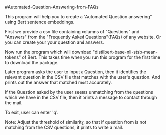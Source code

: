 #Automated-Question-Answering-from-FAQs

This program will help you to create a "Automated Question answering" using Bert sentence embeddings.

First we provide a csv file containing columns of "Questions" and "Answers" from the "Frequently Asked Questions"(FAQs) of any website.
Or you can create your your question and answers.

Now run the program which will download "distilbert-base-nli-stsb-mean-tokens" of Bert.
This takes time when you run this program for the first time to download the package.

Later program asks the user to input a Question, then it identifies the relevant question in the CSV file that matches with the user's question.
And prints out the answer that matched most accurately.

If the Question asked by the user seems unmatching from the questions which we have in the CSV file, then it prints a message to contact through the mail.

To exit, user can enter 'q'.

Note: Adjust the threshold of similarity, so that if question from is not matching from the CSV questions, it prints to write a mail.
